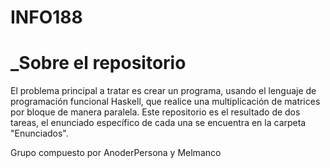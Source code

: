# INFO188

# _Sobre el repositorio

El problema principal a tratar es crear un programa, usando el lenguaje de programación funcional Haskell, que realice una multiplicación de matrices por bloque de manera paralela. Este repositorio es el resultado de dos tareas, el enunciado específico de cada una se encuentra en la carpeta "Enunciados".

Grupo compuesto por AnoderPersona y Melmanco
